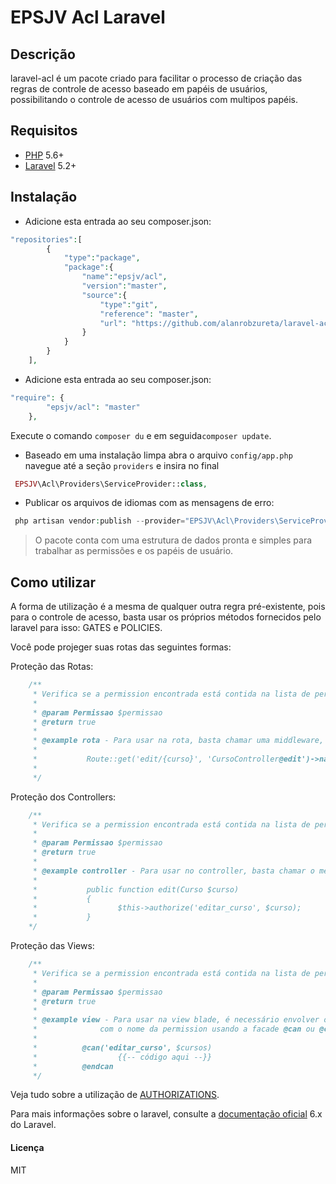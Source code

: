 # EPSJV Acl Laravel


## Descrição

laravel-acl é um pacote criado para facilitar o processo de criação das regras de controle de acesso baseado em papéis de usuários, possibilitando o controle de acesso de usuários com multipos papéis.


## Requisitos
* [PHP](https://php.net) 5.6+
* [Laravel](https://laravel.com/) 5.2+


## Instalação 

+ Adicione esta entrada ao seu composer.json:
```php
"repositories":[
        {
            "type":"package",
            "package":{
                "name":"epsjv/acl",
                "version":"master",
                "source":{
                    "type":"git",
                    "reference": "master",
                    "url": "https://github.com/alanrobzureta/laravel-acl.git"
                }
            }
        }
    ],
```

+ Adicione esta entrada ao seu composer.json:
```php
"require": {
        "epsjv/acl": "master"
    },
```
Execute o comando `composer du` e em seguida`composer update`.


* Baseado em uma instalação limpa abra o arquivo `config/app.php` navegue até a seção `providers` e insira no final
```php
 EPSJV\Acl\Providers\ServiceProvider::class,
 ``` 
 
* Publicar os arquivos de idiomas com as mensagens de erro:
```php
 php artisan vendor:publish --provider="EPSJV\Acl\Providers\ServiceProvider"
```


> O pacote conta com uma estrutura de dados pronta e simples para trabalhar as permissões e os papéis de usuário.


## Como utilizar
A forma de utilização é a mesma de qualquer outra regra pré-existente, pois para o controle de acesso, basta usar os próprios métodos fornecidos pelo laravel para isso: GATES e POLICIES.


Você pode projeger suas rotas das seguintes formas:

Proteção das Rotas:

```php
    /**
     * Verifica se a permission encontrada está contida na lista de permissions associada ao papel do usuário
     *
     * @param Permissao $permissao
     * @return true
     * 
     * @example rota - Para usar na rota, basta chamar uma middleware, passando a chave 'can' e o nome da permission que deseja autorizar
     * 
     *           Route::get('edit/{curso}', 'CursoController@edit')->name('curso.edit')->middleware('can:editar_curso');
     *
     */

```


Proteção dos Controllers:

```php
    /**
     * Verifica se a permission encontrada está contida na lista de permissions associada ao papel do usuário
     *
     * @param Permissao $permissao
     * @return true
     * 
     * @example controller - Para usar no controller, basta chamar o método authorize no início de cada action, passando o nome da permission e o $model
     * 
     *           public function edit(Curso $curso)
     *           {
     *                  $this->authorize('editar_curso', $curso);
     *           }
    */

```


Proteção das Views:

```php
    /**
     * Verifica se a permission encontrada está contida na lista de permissions associada ao papel do usuário
     *
     * @param Permissao $permissao
     * @return true
     * 
     * @example view - Para usar na view blade, é necessário envolver o trecho de código que deseja autorizar 
     *              com o nome da permission usando a facade @can ou @cannot    
     * 
     *          @can('editar_curso', $cursos) 
     *                  {{-- código aqui --}}
     *          @endcan
     */

```


Veja tudo sobre a utilização de [AUTHORIZATIONS](hhttps://laravel.com/docs/6.x/authorization).

Para mais informações sobre o laravel, consulte a [documentação oficial](https://laravel.com/docs/) 6.x do Laravel.

#### Licença
MIT
